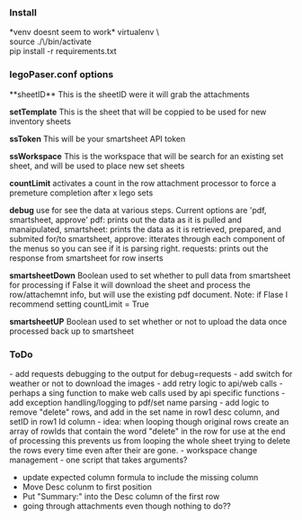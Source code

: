 <h3>Install</h3> *venv doesnt seem to work*
  virtualenv \<env\><br />
  source ./\<env\>/bin/activate<br />
  pip install -r requirements.txt

<h3>legoPaser.conf options</h3>
  **sheetID**
      This is the sheetID were it will grab the attachments

  **setTemplate**
      This is the sheet that will be coppied to be used for new inventory sheets
  
  **ssToken**
      This will be your smartsheet API token

  **ssWorkspace**
      This is the workspace that will be search for an existing set sheet, and will be used to place new set sheets
  
  **countLimit**
      activates a count in the row attachment processor to force a premeture completion after x lego sets
  
  **debug**
      use for see the data at various steps.
      Current options are 'pdf, smartsheet, approve'
        pdf: prints out the data as it is pulled and manaipulated,
        smartsheet: prints the data as it is retrieved, prepared, and submited for/to smartsheet,
        approve: itterates through each component of the menus so you can see if it is parsing right.
        requests: prints out the response from smartsheet for row inserts
  
  **smartsheetDown**
      Boolean used to set whether to pull data from smartsheet for processing
      if False it will download the sheet and process the row/attachemnt info, but will use the existing pdf document.
      Note: if Flase I recommend setting countLimit = True
  
  **smartsheetUP**
      Boolean used to set whether or not to upload the data once processed back up to smartsheet


<h3> ToDo</h3>
 - add requests debugging to the output for debug=requests
 - add switch for weather or not to download the images
 - add retry logic to api/web calls
   - perhaps a sing function to make web calls used by api specific functions
 - add exception handling/logging to pdf/set name parsing
 - add logic to remove "delete" rows, and add in the set name in row1 desc column, and setID in row1 Id column
    - idea: when looping though original rows create an array of rowIds that contain the word "delete" in the row for use at the end of processing
         this prevents us from looping the whole sheet trying to delete the rows every time even after their are gone.
 - workspace change management
   - one script that takes arguments?

 - update expected column formula to include the missing column
 - Move Desc colunm to first position
 - Put "Summary:" into the Desc column of the first row
 - going through attachments even though nothing to do??
